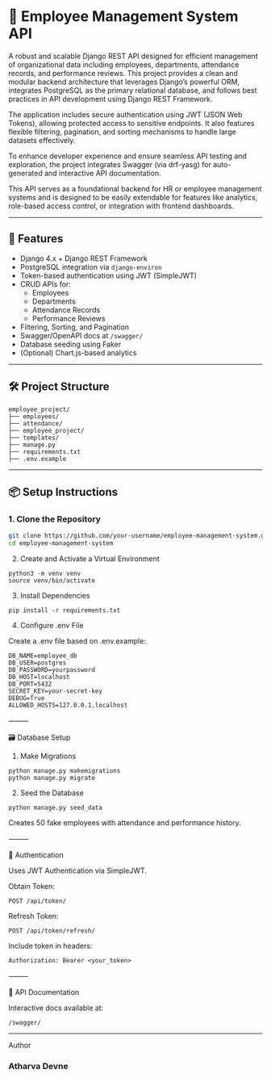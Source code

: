 # 👥 Employee Management System API

A robust and scalable Django REST API designed for efficient management of organizational data including employees, departments, attendance records, and performance reviews. This project provides a clean and modular backend architecture that leverages Django’s powerful ORM, integrates PostgreSQL as the primary relational database, and follows best practices in API development using Django REST Framework.

The application includes secure authentication using JWT (JSON Web Tokens), allowing protected access to sensitive endpoints. It also features flexible filtering, pagination, and sorting mechanisms to handle large datasets effectively.

To enhance developer experience and ensure seamless API testing and exploration, the project integrates Swagger (via drf-yasg) for auto-generated and interactive API documentation.

This API serves as a foundational backend for HR or employee management systems and is designed to be easily extendable for features like analytics, role-based access control, or integration with frontend dashboards.

---

## 🚀 Features

- Django 4.x + Django REST Framework
- PostgreSQL integration via `django-environ`
- Token-based authentication using JWT (SimpleJWT)
- CRUD APIs for:
  - Employees
  - Departments
  - Attendance Records
  - Performance Reviews
- Filtering, Sorting, and Pagination
- Swagger/OpenAPI docs at `/swagger/`
- Database seeding using Faker
- (Optional) Chart.js-based analytics

---

## 🛠️ Project Structure
```
employee_project/
├── employees/
├── attendance/
├── employee_project/
├── templates/
├── manage.py
├── requirements.txt
├── .env.example
```
---

## 📦 Setup Instructions

### 1. Clone the Repository

```bash
git clone https://github.com/your-username/employee-management-system.git
cd employee-management-system
```
2. Create and Activate a Virtual Environment
```
python3 -m venv venv
source venv/bin/activate
```
3. Install Dependencies
```
pip install -r requirements.txt
```
4. Configure .env File

Create a .env file based on .env.example:
```
DB_NAME=employee_db
DB_USER=postgres
DB_PASSWORD=yourpassword
DB_HOST=localhost
DB_PORT=5432
SECRET_KEY=your-secret-key
DEBUG=True
ALLOWED_HOSTS=127.0.0.1,localhost
```

⸻

🗃️ Database Setup

1. Make Migrations
```
python manage.py makemigrations
python manage.py migrate
```
2. Seed the Database
```
python manage.py seed_data
```
Creates 50 fake employees with attendance and performance history.

⸻

🔐 Authentication

Uses JWT Authentication via SimpleJWT.

Obtain Token:
```
POST /api/token/
```
Refresh Token:
```
POST /api/token/refresh/
```
Include token in headers:
```
Authorization: Bearer <your_token>
```

⸻

🧪 API Documentation

Interactive docs available at:
```
/swagger/

```
---
Author

### Atharva Devne ### 
